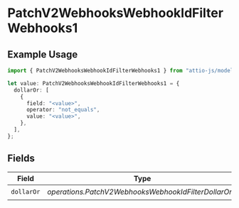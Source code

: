# PatchV2WebhooksWebhookIdFilterWebhooks1

## Example Usage

```typescript
import { PatchV2WebhooksWebhookIdFilterWebhooks1 } from "attio-js/models/operations";

let value: PatchV2WebhooksWebhookIdFilterWebhooks1 = {
  dollarOr: [
    {
      field: "<value>",
      operator: "not_equals",
      value: "<value>",
    },
  ],
};
```

## Fields

| Field                                                 | Type                                                  | Required                                              | Description                                           |
| ----------------------------------------------------- | ----------------------------------------------------- | ----------------------------------------------------- | ----------------------------------------------------- |
| `dollarOr`                                            | *operations.PatchV2WebhooksWebhookIdFilterDollarOr*[] | :heavy_check_mark:                                    | N/A                                                   |